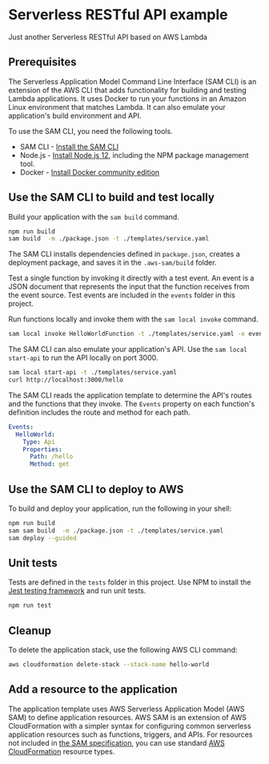 # Serverless RESTful API example

Just another Serverless RESTful API based on AWS Lambda

## Prerequisites

The Serverless Application Model Command Line Interface (SAM CLI) is an extension of the AWS CLI that adds functionality for building and testing Lambda applications. It uses Docker to run your functions in an Amazon Linux environment that matches Lambda. It can also emulate your application's build environment and API.

To use the SAM CLI, you need the following tools.

- SAM CLI - [Install the SAM CLI](https://docs.aws.amazon.com/serverless-application-model/latest/developerguide/serverless-sam-cli-install.html)
- Node.js - [Install Node.js 12](https://nodejs.org/en/), including the NPM package management tool.
- Docker - [Install Docker community edition](https://hub.docker.com/search/?type=edition&offering=community)

## Use the SAM CLI to build and test locally

Build your application with the `sam build` command.

```bash
npm run build
sam build  -m ./package.json -t ./templates/service.yaml
```

The SAM CLI installs dependencies defined in `package.json`, creates a deployment package, and saves it in the `.aws-sam/build` folder.

Test a single function by invoking it directly with a test event. An event is a JSON document that represents the input that the function receives from the event source. Test events are included in the `events` folder in this project.

Run functions locally and invoke them with the `sam local invoke` command.

```bash
sam local invoke HelloWorldFunction -t ./templates/service.yaml -e events/api-gateway.json
```

The SAM CLI can also emulate your application's API. Use the `sam local start-api` to run the API locally on port 3000.

```bash
sam local start-api -t ./templates/service.yaml
curl http://localhost:3000/hello
```

The SAM CLI reads the application template to determine the API's routes and the functions that they invoke. The `Events` property on each function's definition includes the route and method for each path.

```yaml
Events:
  HelloWorld:
    Type: Api
    Properties:
      Path: /hello
      Method: get
```

## Use the SAM CLI to deploy to AWS

To build and deploy your application, run the following in your shell:

```bash
npm run build
sam sam build  -m ./package.json -t ./templates/service.yaml
sam deploy --guided
```

## Unit tests

Tests are defined in the `tests` folder in this project. Use NPM to install the [Jest testing framework](https://jestjs.io) and run unit tests.

```bash
npm run test
```

## Cleanup

To delete the application stack, use the following AWS CLI command:

```bash
aws cloudformation delete-stack --stack-name hello-world
```

## Add a resource to the application

The application template uses AWS Serverless Application Model (AWS SAM) to define application resources. AWS SAM is an extension of AWS CloudFormation with a simpler syntax for configuring common serverless application resources such as functions, triggers, and APIs. For resources not included in [the SAM specification](https://github.com/awslabs/serverless-application-model/blob/master/versions/2016-10-31.md), you can use standard [AWS CloudFormation](https://docs.aws.amazon.com/AWSCloudFormation/latest/UserGuide/aws-template-resource-type-ref.html) resource types.
